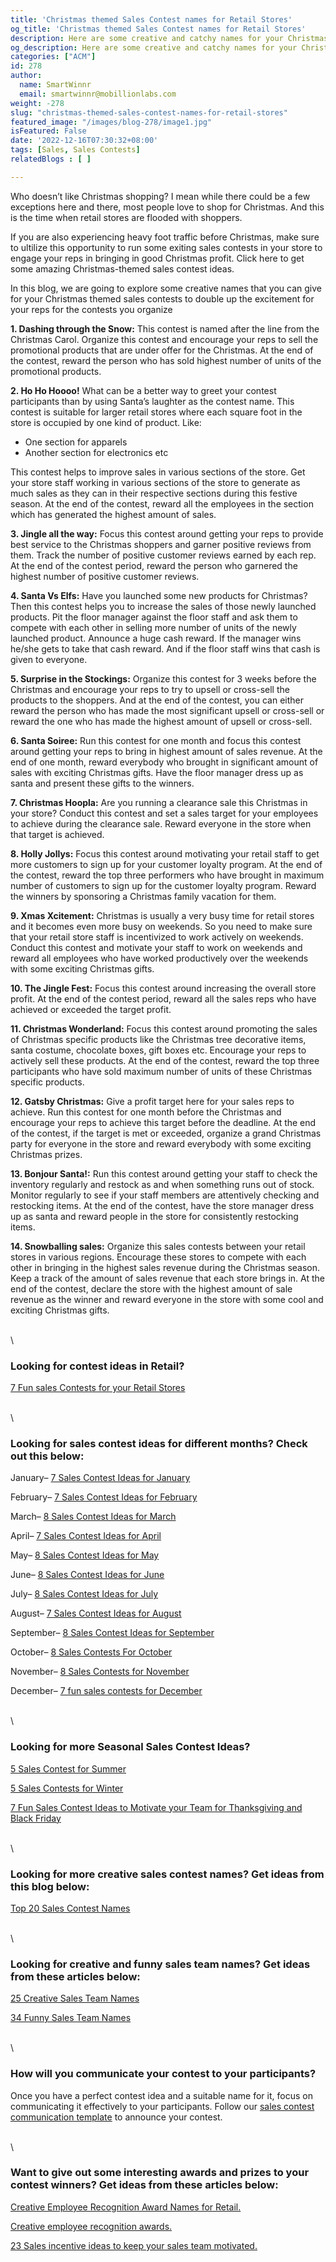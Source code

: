 ```yaml
---
title: 'Christmas themed Sales Contest names for Retail Stores'
og_title: 'Christmas themed Sales Contest names for Retail Stores'
description: Here are some creative and catchy names for your Christmas-themed retail sales contests which would grab the attention of the participants and get them excited to participate in the contests
og_description: Here are some creative and catchy names for your Christmas-themed retail sales contests which would grab the attention of the participants and get them excited to participate in the contests
categories: ["ACM"]
id: 278
author:
  name: SmartWinnr
  email: smartwinnr@mobillionlabs.com
weight: -278
slug: "christmas-themed-sales-contest-names-for-retail-stores"
featured_image: "/images/blog-278/image1.jpg"
isFeatured: False
date: '2022-12-16T07:30:32+08:00'
tags: [Sales, Sales Contests]
relatedBlogs : [ ]

---
```


Who doesn’t like Christmas shopping? I mean while there could be a few exceptions here and there, most people love to shop for Christmas. And this is the time when retail stores are flooded with shoppers. 

If you are also experiencing heavy foot traffic before Christmas, make sure to ultilize this opportunity to run some exiting sales contests in your store to engage your reps in bringing in good Christmas profit. Click here to get some amazing Christmas-themed sales contest ideas.

In this blog, we are going to explore some creative names that you can give for your Christmas themed sales contests to double up the excitement for your reps for the contests you organize

**1. Dashing through the Snow:** This contest is named after the line from the Christmas Carol. Organize this contest and encourage your reps to sell the promotional products that are under offer for the Christmas. At the end of the contest, reward the person who has sold highest number of units of the promotional products.

**2. Ho Ho Hoooo!** What can be a better way to greet your contest participants than by using Santa’s laughter as the contest name. This contest is suitable for larger retail stores where each square foot in the store is occupied by one kind of product. Like:

* One section for apparels
* Another section for electronics etc 

This contest helps to improve sales in various sections of the store. Get your store staff working in various sections of the store to generate as much sales as they can in their respective sections during this festive season. At the end of the contest, reward all the employees in the section which has generated the highest amount of sales.

**3. Jingle all the way:** Focus this contest around getting your reps to provide best service to the Christmas shoppers and garner positive reviews from them. Track the number of positive customer reviews earned by each rep. At the end of the contest period, reward the person who garnered the highest number of positive customer reviews. 

**4. Santa Vs Elfs:** Have you launched some new products for Christmas? Then this contest helps you to increase the sales of those newly launched products. Pit the floor manager against the floor staff and ask them to compete with each other in selling more number of units of the newly launched product. Announce a huge cash reward. If the manager wins he/she gets to take that cash reward. And if the floor staff wins that cash is given to everyone.

**5. Surprise in the Stockings:** Organize this contest for 3 weeks before the Christmas and encourage your reps to try to upsell or cross-sell the products to the shoppers. And at the end of the contest, you can either reward the person who has made the most significant upsell or cross-sell or reward the one who has made the highest amount of upsell or cross-sell.

**6. Santa Soiree:** Run this contest for one month and focus this contest around getting your reps to bring in highest amount of sales revenue. At the end of one month, reward everybody who brought in significant amount of sales with exciting Christmas gifts. Have the floor manager dress up as santa and present these gifts to the winners.

**7. Christmas Hoopla:** Are you running a clearance sale this Christmas in your store? Conduct this contest and set a sales target for your employees to achieve during the clearance sale. Reward everyone in the store when that target is achieved.

**8. Holly Jollys:** Focus this contest around motivating your retail staff to get more customers to sign up for your customer loyalty program. At the end of the contest, reward the top three performers who have brought in maximum number of customers to sign up for the customer loyalty program. Reward the winners by sponsoring a Christmas family vacation for them.

**9. Xmas Xcitement:** Christmas is usually a very busy time for retail stores and it becomes even more busy on weekends. So you need to make sure that your retail store staff is incentivized to work actively on weekends. Conduct this contest and motivate your staff to work on weekends and reward all employees who have worked productively over the weekends with some exciting Christmas gifts. 

**10. The Jingle Fest:** Focus this contest around increasing the overall store profit. At the end of the contest period, reward all the sales reps who have achieved or exceeded the target profit.

**11. Christmas Wonderland:** Focus this contest around promoting the sales of Christmas specific products like the Christmas tree decorative items, santa costume, chocolate boxes, gift boxes etc. Encourage your reps to actively sell these products. At the end of the contest, reward the top three participants who have sold maximum number of units of these Christmas specific products.

**12. Gatsby Christmas:** Give a profit target here for your sales reps to achieve. Run this contest for one month before the Christmas and encourage your reps to achieve this target before the deadline. At the end of the contest, if the target is met or exceeded, organize a grand Christmas party for everyone in the store and reward everybody with some exciting Christmas prizes. 

**13. Bonjour Santa!:** Run this contest around getting your staff to check the inventory regularly and restock as and when something runs out of stock. Monitor regularly to see if your staff members are attentively checking and restocking items. At the end of the contest, have the store manager dress up as santa and reward people in the store for consistently restocking items.

**14. Snowballing sales:** Organize this sales contests between your retail stores in various regions. Encourage these stores to compete with each other in bringing in the highest sales revenue during the Christmas season. Keep a track of the amount of sales revenue that each store brings in. At the end of the contest, declare the store with the highest amount of sale revenue as the winner and reward everyone in the store with some cool and exciting Christmas gifts. 

\
\

### Looking for contest ideas in Retail?

[7 Fun sales Contests for your Retail Stores](https://www.smartwinnr.com/post/7-fun-sales-contests-for-retail-stores/)

\
\

### Looking for sales contest ideas for different months? Check out this below:

January– [7 Sales Contest Ideas for January](https://www.smartwinnr.com/post/7-sales-contest-ideas-for-january/)

February– [7 Sales Contest Ideas for February](https://www.smartwinnr.com/post/7-sales-contest-ideas-for-february/)

March– [8 Sales Contest Ideas for March](https://www.smartwinnr.com/post/8-sales-contest-ideas-for-march/)

April– [7 Sales Contest Ideas for April](https://www.smartwinnr.com/post/7-sales-contest-ideas-for-april/)

May– [8 Sales Contest Ideas for May](https://www.smartwinnr.com/post/8-sales-contest-ideas-for-may/)

June– [8 Sales Contest Ideas for June](https://www.smartwinnr.com/post/8-sales-contest-ideas-for-june/)

July– [8 Sales Contest Ideas for July](https://www.smartwinnr.com/post/8-sales-contest-ideas-for-july-2023/)

August– [7 Sales Contest Ideas for August](https://www.smartwinnr.com/post/7-sales-contest-ideas-for-august/)

September– [8 Sales Contest Ideas for September](https://www.smartwinnr.com/post/8-sales-contest-ideas-for-september/)

October– [8 Sales Contests For October](https://www.smartwinnr.com/post/8-sales-contests-for-october/)

November– [8 Sales Contests for November](https://www.smartwinnr.com/post/8-sales-contests-for-november/)

December– [7 fun sales contests for December](https://www.smartwinnr.com/post/7-fun-sales-contests-for-december/)

\
\

### Looking for more Seasonal Sales Contest Ideas?

[5 Sales Contest for Summer](https://www.smartwinnr.com/post/5-sales-contest-for-summer/)

[5 Sales Contests for Winter](https://www.smartwinnr.com/post/sales-contests-for-winter/)

[7 Fun Sales Contest Ideas to Motivate your Team for Thanksgiving and Black Friday](https://www.smartwinnr.com/post/7-fun-sales-contest-ideas-to-motivate-your-team-for-thanksgiving-and-black-friday/)

\
\

### Looking for more creative sales contest names? Get ideas from this blog below:

[Top 20 Sales Contest Names](https://www.smartwinnr.com/post/top-20-sales-contest-names/)

\
\

### Looking for creative and funny sales team names? Get ideas from these articles below:

[25 Creative Sales Team Names](https://www.smartwinnr.com/post/25-creative-sales-team-names/)

[34 Funny Sales Team Names](https://www.smartwinnr.com/post/funny-sales-team-names/)

\
\

### How will you communicate your contest to your participants?

Once you have a perfect contest idea and a suitable name for it, focus on communicating it effectively to your participants. Follow our [sales contest communication template](https://www.smartwinnr.com/post/sales-contest-communication-template/) to announce your contest.

\
\

### Want to give out some interesting awards and prizes to your contest winners? Get ideas from these articles below:

[Creative Employee Recognition Award Names for Retail.](https://www.smartwinnr.com/post/creative-employee-recognition-award-names-for-retail/)

[Creative employee recognition awards.](https://www.smartwinnr.com/post/creative-employee-recognition-award-names/)

[23 Sales incentive ideas to keep your sales team motivated.](https://www.smartwinnr.com/post/sales-incentive-ideas-to-keep-your-sales-team-motivated/)














